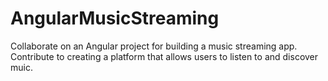 # AngularMusicStreaming
Collaborate on an Angular project for building a music streaming app. Contribute to creating a platform that allows users to listen to and discover muic.
